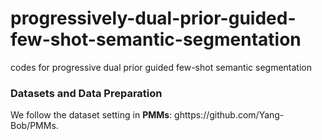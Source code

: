 # progressively-dual-prior-guided-few-shot-semantic-segmentation
codes for progressive dual prior guided few-shot semantic segmentation






### Datasets and Data Preparation

We follow the dataset setting in **PMMs**: ghttps://github.com/Yang-Bob/PMMs. 
